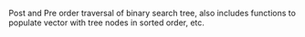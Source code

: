 Post and Pre order traversal of binary search tree, also includes functions to populate vector with tree nodes in sorted order, etc. 


